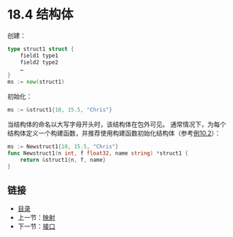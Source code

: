 # 18.4 结构体

创建：

```go
type struct1 struct {
    field1 type1
    field2 type2
    …
}
ms := new(struct1)
```

初始化：

```go
ms := &struct1{10, 15.5, "Chris"}
```

当结构体的命名以大写字母开头时，该结构体在包外可见。 通常情况下，为每个结构体定义一个构建函数，并推荐使用构建函数初始化结构体（参考[例10.2](https://github.com/codeSu97/the-way-to-go_ZH_CN/tree/cb9c3473071aa65151922c4b563acfdbbf0b71e5/eBook/examples/chapter_10/person.go)）：

```go
ms := Newstruct1{10, 15.5, "Chris"}
func Newstruct1(n int, f float32, name string) *struct1 {
    return &struct1{n, f, name} 
}
```

## 链接

* [目录](directory.md)
* 上一节：[映射](18.3.md)
* 下一节：[接口](18.5.md)

